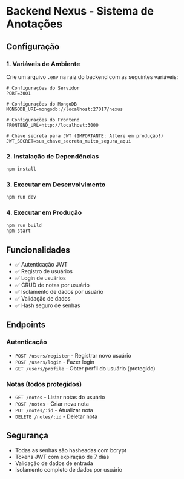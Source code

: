 # Backend Nexus - Sistema de Anotações

## Configuração

### 1. Variáveis de Ambiente

Crie um arquivo `.env` na raiz do backend com as seguintes variáveis:

```env
# Configurações do Servidor
PORT=3001

# Configurações do MongoDB
MONGODB_URI=mongodb://localhost:27017/nexus

# Configurações do Frontend
FRONTEND_URL=http://localhost:3000

# Chave secreta para JWT (IMPORTANTE: Altere em produção!)
JWT_SECRET=sua_chave_secreta_muito_segura_aqui
```

### 2. Instalação de Dependências

```bash
npm install
```

### 3. Executar em Desenvolvimento

```bash
npm run dev
```

### 4. Executar em Produção

```bash
npm run build
npm start
```

## Funcionalidades

- ✅ Autenticação JWT
- ✅ Registro de usuários
- ✅ Login de usuários
- ✅ CRUD de notas por usuário
- ✅ Isolamento de dados por usuário
- ✅ Validação de dados
- ✅ Hash seguro de senhas

## Endpoints

### Autenticação
- `POST /users/register` - Registrar novo usuário
- `POST /users/login` - Fazer login
- `GET /users/profile` - Obter perfil do usuário (protegido)

### Notas (todos protegidos)
- `GET /notes` - Listar notas do usuário
- `POST /notes` - Criar nova nota
- `PUT /notes/:id` - Atualizar nota
- `DELETE /notes/:id` - Deletar nota

## Segurança

- Todas as senhas são hasheadas com bcrypt
- Tokens JWT com expiração de 7 dias
- Validação de dados de entrada
- Isolamento completo de dados por usuário 